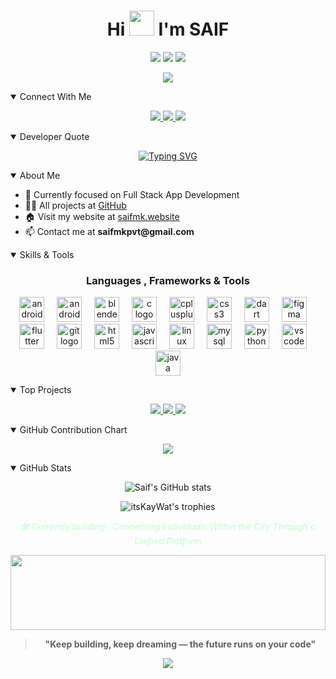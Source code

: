 <h1 align="center">Hi <img src="https://user-images.githubusercontent.com/44104676/173990923-48b66056-0bff-472a-b5bf-faab4146e950.gif" height="40"> I'm SAIF</h1>

<p align="center">
    <img src="https://img.shields.io/badge/Focus-App%20Development-00719D?style=flat" />
    <img src="https://img.shields.io/badge/Focus-Backend%20Development-C2FFC7?style=flat" />
    <img src="https://img.shields.io/badge/Focus-UI/UX-CB9DF0?style=flat" />
</p>

<p align="center">
    <img src="https://komarev.com/ghpvc/?username=Saifmk10&label=Profile%20Views&color=000000&style=flat&labelColor=C2FFC7" />
</p>

<details open>
<summary>Connect With Me</summary>
<p align="center">
    <a href="https://www.instagram.com/saifmk10/">
        <img src="https://img.shields.io/badge/Instagram-E4405F?style=for-the-badge&logo=Instagram&logoColor=white" />
    </a>
    <a href="https://saifmk.website/">
        <img src="https://img.shields.io/badge/Website-000000?style=for-the-badge&logo=Google-Chrome&logoColor=white" />
    </a>
    <a href="https://www.linkedin.com/in/saif-mohamed-9ab7302b0/">
        <img src="https://img.shields.io/badge/LinkedIn-0A66C2?style=for-the-badge&logo=LinkedIn&logoColor=white" />
    </a>
</p>
</details>

<details open>
<summary>Developer Quote</summary>
<p align="center">
    <a href="https://git.io/typing-svg"><img src="https://readme-typing-svg.demolab.com?font=Fira+Code&pause=1000&color=1AF737&vCenter=true&random=true&width=1000&lines=%22Talk+is+cheap.+Show+me+the+code.%22+%E2%80%93+Linus+Torvalds;%22First%2C+solve+the+problem.+Then%2C+write+the+code.%22+%E2%80%93+John+Johnson;%22Make+it+work%2C+make+it+right%2C+make+it+fast.%22+%E2%80%93+Kent+Beck" alt="Typing SVG" /></a>
</p>
</details>



<details open>
<summary>About Me</summary>
<ul>
<!-- <li>🔭 Founder of Nanna Bengaluru</li> -->
<li>🌱 Currently focused on Full Stack App Development</li>
<li>👨‍💻 All projects at <a href="https://github.com/Saifmk10">GitHub</a></li>
<li>🏠 Visit my website at <a href="https://saifmk.website/">saifmk.website</a></li>
<li>📫 Contact me at <strong>saifmkpvt@gmail.com</strong></li>
</ul>
</details>

<details open>
<summary>Skills & Tools</summary>
<h3 align="center">Languages , Frameworks & Tools</h3>
<p align="center">
    <img src="https://cdn.jsdelivr.net/gh/devicons/devicon/icons/android/android-original.svg" height="40" alt="android logo"  />
  <img width="12" />
  <img src="https://cdn.jsdelivr.net/gh/devicons/devicon/icons/androidstudio/androidstudio-original.svg" height="40" alt="androidstudio logo"  />
  <img width="12" />
  <img src="https://cdn.jsdelivr.net/gh/devicons/devicon/icons/blender/blender-original.svg" height="40" alt="blender logo"  />
  <img width="12" />
  <img src="https://cdn.jsdelivr.net/gh/devicons/devicon/icons/c/c-original.svg" height="40" alt="c logo"  />
  <img width="12" />
  <img src="https://cdn.jsdelivr.net/gh/devicons/devicon/icons/cplusplus/cplusplus-original.svg" height="40" alt="cplusplus logo"  />
  <img width="12" />
  <img src="https://cdn.jsdelivr.net/gh/devicons/devicon/icons/css3/css3-original.svg" height="40" alt="css3 logo"  />
  <img width="12" />
  <img src="https://cdn.jsdelivr.net/gh/devicons/devicon/icons/dart/dart-original.svg" height="40" alt="dart logo"  />
  <img width="12" />
  <img src="https://cdn.jsdelivr.net/gh/devicons/devicon/icons/figma/figma-original.svg" height="40" alt="figma logo"  />
  <img width="12" />
  <img src="https://cdn.jsdelivr.net/gh/devicons/devicon/icons/flutter/flutter-original.svg" height="40" alt="flutter logo"  />
  <img width="12" />
  <img src="https://cdn.jsdelivr.net/gh/devicons/devicon/icons/git/git-original.svg" height="40" alt="git logo"  />
  <img width="12" />
  <img src="https://cdn.jsdelivr.net/gh/devicons/devicon/icons/html5/html5-original.svg" height="40" alt="html5 logo"  />
  <img width="12" />
  <img src="https://cdn.jsdelivr.net/gh/devicons/devicon/icons/javascript/javascript-original.svg" height="40" alt="javascript logo"  />
  <img width="12" />
  <img src="https://cdn.jsdelivr.net/gh/devicons/devicon/icons/linux/linux-original.svg" height="40" alt="linux logo"  />
  <img width="12" />
  <img src="https://cdn.jsdelivr.net/gh/devicons/devicon/icons/mysql/mysql-original.svg" height="40" alt="mysql logo"  />
  <img width="12" />
  <img src="https://cdn.jsdelivr.net/gh/devicons/devicon/icons/python/python-original.svg" height="40" alt="python logo"  />
  <img width="12" />
  <img src="https://cdn.jsdelivr.net/gh/devicons/devicon/icons/vscode/vscode-original.svg" height="40" alt="vscode logo"  />
  <img width="12" />
  <img src="https://cdn.jsdelivr.net/gh/devicons/devicon/icons/java/java-original.svg" height="40" alt="java logo"  />
</p>

<!-- <h3 align="center">Tools & Editors</h3> -->
<p align="center">
    
</p>
</details>

<details open>
<summary>Top Projects</summary>
<p align="center">
    <a href="https://github.com/Saifmk10/weather---by-digitalLog">
        <img src="https://github-readme-stats.vercel.app/api/pin/?username=Saifmk10&repo=weather---by-digitalLog&theme=dark&title_color=C2FFC7&icon_color=CB9DF0&text_color=ffffff&bg_color=000000" />
    </a>
    <a href="https://github.com/Saifmk10/saif-s-portfolio">
        <img src="https://github-readme-stats.vercel.app/api/pin/?username=Saifmk10&repo=saif-s-portfolio&theme=dark&title_color=C2FFC7&icon_color=CB9DF0&text_color=ffffff&bg_color=000000" />
    </a>
    <a href="https://github.com/Saifmk10/investo">
        <img src="https://github-readme-stats.vercel.app/api/pin/?username=Saifmk10&repo=investo&theme=dark&title_color=C2FFC7&icon_color=CB9DF0&text_color=ffffff&bg_color=000000" />
    </a>
</p>
</details>

<details open>
<summary>GitHub Contribution Chart</summary>
<p align="center">
    <img src="https://github-readme-activity-graph.vercel.app/graph?username=Saifmk10&theme=github-compact&area=true&hide_border=true&custom_title=Contribution%20Graph&bg_color=000000&color=C2FFC7&line=CB9DF0&point=C2FFC7&area_color=CB9DF0" />
</p>
</details>

<details open>
<summary>GitHub Stats</summary>
<p align="center">
    <img src="https://github-readme-stats-git-masterrstaa-rickstaa.vercel.app/api?username=Saifmk10&show_icons=true&theme=dark&title_color=C2FFC7&icon_color=CB9DF0&text_color=ffffff&bg_color=000000" alt="Saif's GitHub stats" />
</p>


<p align="center">
    <img src="https://github-profile-trophy.vercel.app/?username=Saifmk10&theme=dark&column=-1&title_color=C2FFC7&icon_color=CB9DF0&text_color=ffffff&bg_color=000000" alt="itsKayWat's trophies"/>
</p>
</details>


<p align="center" style="font-style: italic; color: #C2FFC7;">
    🛠️ Currently building : Connecting Individuals Within the City Through a Unified Platform
</p>

<div align="center">
<a href="#">
    <img height="120" alt="" width="100%" src="https://capsule-render.vercel.app/api?type=waving&color=C2FFC7&height=120&section=header&text=Thanks%20for%20visiting!&fontSize=30&fontColor=000000&animation=twinkling"/>
</a>
<br>

<blockquote>
<p><strong>"Keep building, keep dreaming — the future runs on your code"</strong></p>
</blockquote>
<p align="center">
    <img src="https://capsule-render.vercel.app/api?type=waving&color=gradient&customColorList=2,12,18,20,26&height=60&section=footer"/>
</p>
</div>
